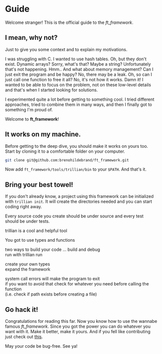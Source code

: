 # Guide

Welcome stranger! 
This is the official guide to the *ft_framework*.

## I mean, why not?

Just to give you some context and to explain my motivations.

I was struggling with C. I wanted to use hash tables. Oh, but they don't exist. Dynamic arrays? Sorry, what's that? Maybe a string? Unfortunately that's not happening. Hmm.. And what about memory management? Can I just exit the program and be happy? No, there may be a leak. Oh, so can I just call one function to free it all? No, it's not how it works. Damn it! I wanted to be able to focus on the problem, not on these low-level details and that's when I started looking for solutions.

I experimented quite a lot before getting to something cool. I tried different approaches, tried to combine them in many ways, and then I finally got to something I'm proud of.

Welcome to **ft_framework**!

## It works on my machine.

Before getting to the deep dive, you should make it works on yours too. Start by cloning it to a comfortable folder on your computer.

```bash
git clone git@github.com:brenohildebrand/ft_framework.git
```

Now add `ft_framework/tools/trillian/bin` to your `$PATH`. And that's it.

## Bring your best towel!

If you don't already know, a project using this framework can be initialized with ```trillian init```. It will create the directories needed and you can start coding right away.

Every source code you create should be under source and every test should be under tests.

trillian is a cool and helpful tool

You got to use types and functions

two ways to build your code ... build and debug  
run with trillian run

create your own types  
expand the framework

system call errors will make the program to exit  
if you want to avoid that check for whatever you need before calling the function  
(i.e. check if path exists before creating a file)

## Go hack it!

Congratulations for reading this far. Now you know how to use the wannabe famous *ft_framework*. Since you got the power you can do whatever you want with it. Make it better, make it yours. And if you fell like contributing just check out [this](./CONTRIBUTING.md).

May your code be bug-free. See ya!
